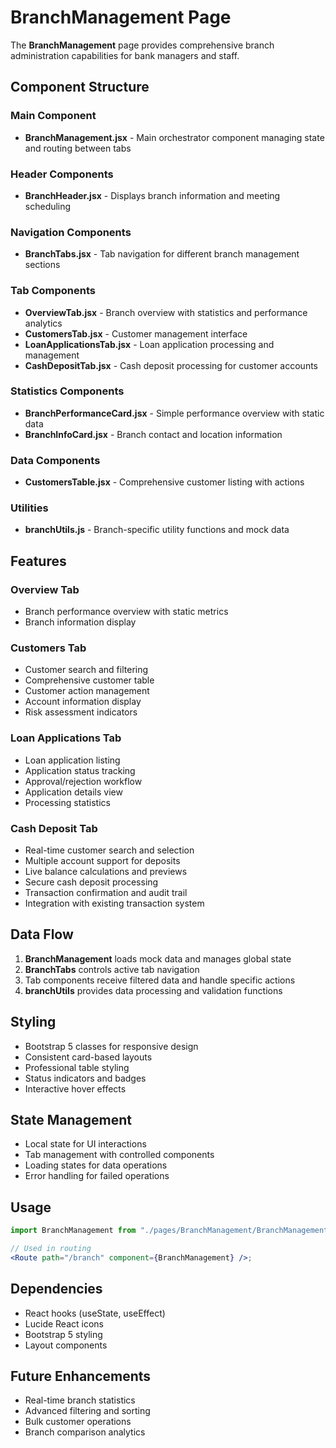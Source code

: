 # BranchManagement Page

The **BranchManagement** page provides comprehensive branch administration capabilities for bank managers and staff.

## Component Structure

### Main Component

-   **BranchManagement.jsx** - Main orchestrator component managing state and routing between tabs

### Header Components

-   **BranchHeader.jsx** - Displays branch information and meeting scheduling

### Navigation Components

-   **BranchTabs.jsx** - Tab navigation for different branch management sections

### Tab Components

-   **OverviewTab.jsx** - Branch overview with statistics and performance analytics
-   **CustomersTab.jsx** - Customer management interface
-   **LoanApplicationsTab.jsx** - Loan application processing and management
-   **CashDepositTab.jsx** - Cash deposit processing for customer accounts

### Statistics Components

-   **BranchPerformanceCard.jsx** - Simple performance overview with static data
-   **BranchInfoCard.jsx** - Branch contact and location information

### Data Components

-   **CustomersTable.jsx** - Comprehensive customer listing with actions

### Utilities

-   **branchUtils.js** - Branch-specific utility functions and mock data

## Features

### Overview Tab

-   Branch performance overview with static metrics
-   Branch information display

### Customers Tab

-   Customer search and filtering
-   Comprehensive customer table
-   Customer action management
-   Account information display
-   Risk assessment indicators

### Loan Applications Tab

-   Loan application listing
-   Application status tracking
-   Approval/rejection workflow
-   Application details view
-   Processing statistics

### Cash Deposit Tab

-   Real-time customer search and selection
-   Multiple account support for deposits
-   Live balance calculations and previews
-   Secure cash deposit processing
-   Transaction confirmation and audit trail
-   Integration with existing transaction system

## Data Flow

1. **BranchManagement** loads mock data and manages global state
2. **BranchTabs** controls active tab navigation
3. Tab components receive filtered data and handle specific actions
4. **branchUtils** provides data processing and validation functions

## Styling

-   Bootstrap 5 classes for responsive design
-   Consistent card-based layouts
-   Professional table styling
-   Status indicators and badges
-   Interactive hover effects

## State Management

-   Local state for UI interactions
-   Tab management with controlled components
-   Loading states for data operations
-   Error handling for failed operations

## Usage

```jsx
import BranchManagement from "./pages/BranchManagement/BranchManagement";

// Used in routing
<Route path="/branch" component={BranchManagement} />;
```

## Dependencies

-   React hooks (useState, useEffect)
-   Lucide React icons
-   Bootstrap 5 styling
-   Layout components

## Future Enhancements

-   Real-time branch statistics
-   Advanced filtering and sorting
-   Bulk customer operations
-   Branch comparison analytics
